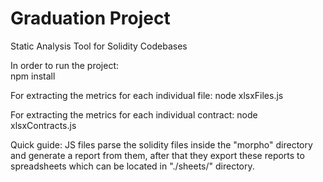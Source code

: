 # Graduation Project

Static Analysis Tool for Solidity Codebases

In order to run the project:<br/>
npm install<br/>

For extracting the metrics for each individual file:
node xlsxFiles.js

For extracting the metrics for each individual contract:
node xlsxContracts.js

Quick guide:
JS files parse the solidity files inside the "morpho" directory and generate a report from them, after that they export these reports to spreadsheets which can
be located in "./sheets/" directory.
